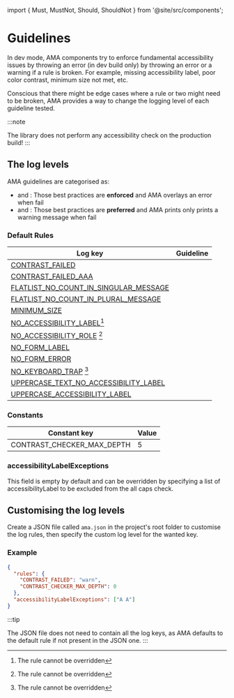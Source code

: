 import { Must, MustNot, Should, ShouldNot } from '@site/src/components';

# Guidelines

In dev mode, AMA components try to enforce fundamental accessibility issues by throwing an error (in dev build only) by throwing an error or a warning if a rule is broken. For example, missing accessibility label, poor color contrast, minimum size not met, etc.

Conscious that there might be edge cases where a rule or two might need to be broken, AMA provides a way to change the logging level of each guideline tested.

:::note

The library does not perform any accessibility check on the production build!
:::

## The log levels

AMA guidelines are categorised as:

- <Must /> and <MustNot />: Those best practices are <b>enforced</b> and AMA overlays an error when fail
- <Should /> and <ShouldNot />: Those best practices are <b>preferred</b> and AMA prints only prints a warning message when fail

### Default Rules

| Log key                                                      | Guideline   |
|--------------------------------------------------------------|-------------|
| [CONTRAST_FAILED](./contrast.md)                             | <Must />    |
| [CONTRAST_FAILED_AAA](./contrast.md)                         | <Should />  |
| [FLATLIST_NO_COUNT_IN_SINGULAR_MESSAGE](./lists-grids)       | <Should />  |
| [FLATLIST_NO_COUNT_IN_PLURAL_MESSAGE](./lists-grids)         | <Must />    |
| [MINIMUM_SIZE](./minimum-size.md)                            | <Must />    |
| [NO_ACCESSIBILITY_LABEL](./accessibility-label)[^1]          | <Must />    |
| [NO_ACCESSIBILITY_ROLE](./accessibility-rol) [^1]            | <Must />    |
| [NO_FORM_LABEL](./forms)                                     | <Must />    |
| [NO_FORM_ERROR](./forms)                                     | <Must />    |
| [NO_KEYBOARD_TRAP](./keyboard-trap.md) [^1]                  | <MustNot /> |
| [UPPERCASE_TEXT_NO_ACCESSIBILITY_LABEL](./uppercase-text.md) | <MustNot /> |
| [UPPERCASE_ACCESSIBILITY_LABEL](./uppercase-text.md)         | <MustNot /> |

### Constants

| Constant key               | Value |
|----------------------------|-------|
| CONTRAST_CHECKER_MAX_DEPTH | 5     |

### accessibilityLabelExceptions

This field is empty by default and can be overridden by specifying a list of accessibilityLabel to be excluded from the all caps check.

## Customising the log levels

Create a JSON file called `ama.json` in the project's root folder to customise the log rules, then specify the custom log level for the wanted key.

### Example

```json
{
  "rules": {
    "CONTRAST_FAILED": "warn",
    "CONTRAST_CHECKER_MAX_DEPTH": 0
  },
  "accessibilityLabelExceptions": ["A A"]
}
```

:::tip

The JSON file does not need to contain all the log keys, as AMA defaults to the default rule if not present in the JSON one.
:::

[^1]: The rule cannot be overridden
